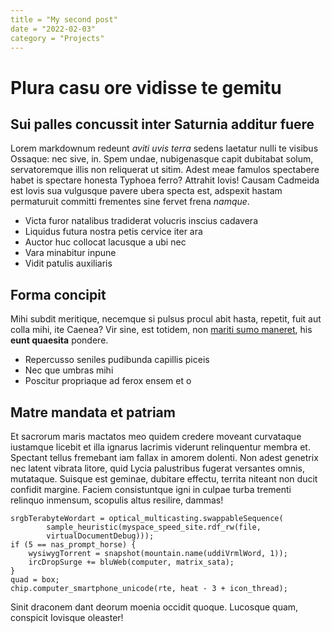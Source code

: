 ```yaml
---
title = "My second post"
date = "2022-02-03"
category = "Projects"
---
```

# Plura casu ore vidisse te gemitu

## Sui palles concussit inter Saturnia additur fuere

Lorem markdownum redeunt *aviti uvis terra* sedens laetatur nulli te visibus
Ossaque: nec sive, in. Spem undae, nubigenasque capit dubitabat solum,
servatoremque illis non reliquerat ut sitim. Adest meae famulos spectabere habet
is spectare honesta Typhoea ferro? Attrahit Iovis! Causam Cadmeida est Iovis sua
vulgusque pavere ubera specta est, adspexit hastam permaturuit committi
frementes sine fervet frena *namque*.

- Victa furor natalibus tradiderat volucris inscius cadavera
- Liquidus futura nostra petis cervice iter ara
- Auctor huc collocat lacusque a ubi nec
- Vara minabitur inpune
- Vidit patulis auxiliaris

## Forma concipit

Mihi subdit meritique, necemque si pulsus procul abit hasta, repetit, fuit aut
colla mihi, ite Caenea? Vir sine, est totidem, non [mariti sumo
maneret](http://www.et.io/redeuntis), his **eunt quaesita** pondere.

- Repercusso seniles pudibunda capillis piceis
- Nec que umbras mihi
- Poscitur propriaque ad ferox ensem et o

## Matre mandata et patriam

Et sacrorum maris mactatos meo quidem credere moveant curvataque iustamque
licebit et illa ignarus lacrimis viderunt relinquentur membra et. Spectant
tellus fremebant iam fallax in amorem dolenti. Non adest genetrix nec latent
vibrata litore, quid Lycia palustribus fugerat versantes omnis, mutataque.
Suisque est geminae, dubitare effectu, territa niteant non ducit confidit
margine. Faciem consistuntque igni in culpae turba trementi relinquo inmensum,
scopulis altus resilire, dammas!

    srgbTerabyteWordart = optical_multicasting.swappableSequence(
            sample_heuristic(myspace_speed_site.rdf_rw(file,
            virtualDocumentDebug)));
    if (5 == nas_prompt_horse) {
        wysiwygTorrent = snapshot(mountain.name(uddiVrmlWord, 1));
        ircDropSurge += bluWeb(computer, matrix_sata);
    }
    quad = box;
    chip.computer_smartphone_unicode(rte, heat - 3 + icon_thread);

Sinit draconem dant deorum moenia occidit quoque. Lucosque quam, conspicit
Iovisque oleaster!

